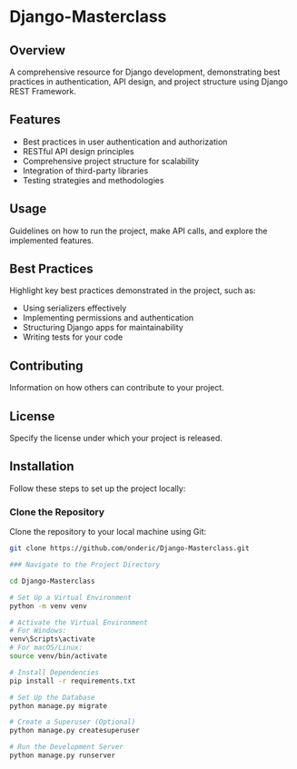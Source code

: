 # Django-Masterclass

## Overview
A comprehensive resource for Django development, demonstrating best practices in authentication, API design, and project structure using Django REST Framework.

## Features
- Best practices in user authentication and authorization
- RESTful API design principles
- Comprehensive project structure for scalability
- Integration of third-party libraries
- Testing strategies and methodologies


## Usage
Guidelines on how to run the project, make API calls, and explore the implemented features.

## Best Practices
Highlight key best practices demonstrated in the project, such as:
- Using serializers effectively
- Implementing permissions and authentication
- Structuring Django apps for maintainability
- Writing tests for your code

## Contributing
Information on how others can contribute to your project.

## License
Specify the license under which your project is released.

## Installation
Follow these steps to set up the project locally:



### Clone the Repository
Clone the repository to your local machine using Git:
```bash
git clone https://github.com/onderic/Django-Masterclass.git

### Navigate to the Project Directory

cd Django-Masterclass

# Set Up a Virtual Environment
python -m venv venv

# Activate the Virtual Environment
# For Windows:
venv\Scripts\activate
# For macOS/Linux:
source venv/bin/activate

# Install Dependencies
pip install -r requirements.txt

# Set Up the Database
python manage.py migrate

# Create a Superuser (Optional)
python manage.py createsuperuser

# Run the Development Server
python manage.py runserver

